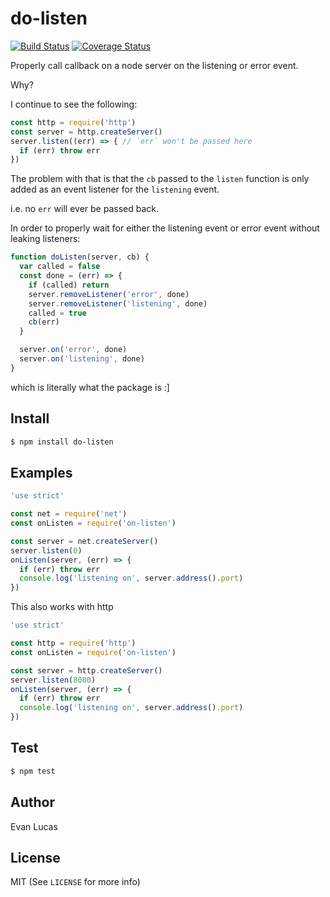 # do-listen

[![Build Status](https://travis-ci.org/evanlucas/do-listen.svg)](https://travis-ci.org/evanlucas/do-listen)
[![Coverage Status](https://coveralls.io/repos/evanlucas/do-listen/badge.svg?branch=master&service=github)](https://coveralls.io/github/evanlucas/do-listen?branch=master)

Properly call callback on a node server on the listening or error event.

Why?

I continue to see the following:

```js
const http = require('http')
const server = http.createServer()
server.listen((err) => { // `err` won't be passed here
  if (err) throw err
})
```

The problem with that is that the `cb` passed to the `listen` function is
only added as an event listener for the `listening` event.

i.e. no `err` will ever be passed back.

In order to properly wait for either the listening event or error event
without leaking listeners:

```js
function doListen(server, cb) {
  var called = false
  const done = (err) => {
    if (called) return
    server.removeListener('error', done)
    server.removeListener('listening', done)
    called = true
    cb(err)
  }

  server.on('error', done)
  server.on('listening', done)
}
```

which is literally what the package is :]

## Install

```bash
$ npm install do-listen
```

## Examples

```js
'use strict'

const net = require('net')
const onListen = require('on-listen')

const server = net.createServer()
server.listen(0)
onListen(server, (err) => {
  if (err) throw err
  console.log('listening on', server.address().port)
})
```

This also works with http

```js
'use strict'

const http = require('http')
const onListen = require('on-listen')

const server = http.createServer()
server.listen(8080)
onListen(server, (err) => {
  if (err) throw err
  console.log('listening on', server.address().port)
})
```

## Test

```bash
$ npm test
```

## Author

Evan Lucas

## License

MIT (See `LICENSE` for more info)
